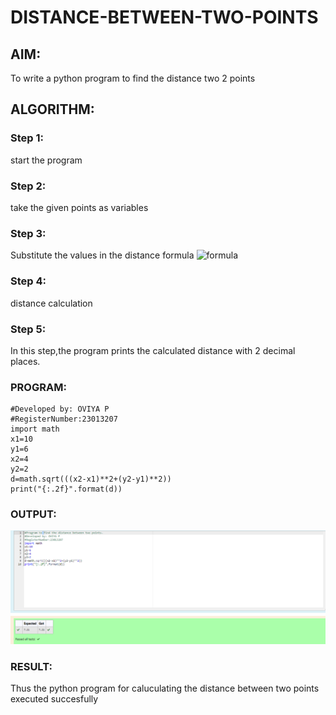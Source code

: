 # DISTANCE-BETWEEN-TWO-POINTS

## AIM:
To write a python program to find the distance two 2 points

## ALGORITHM:
### Step 1: 
start the program
### Step 2: 
take the given points as variables
### Step 3: 
Substitute the values in the distance formula  ![formula](/formula.JPG)
### Step 4: 
distance calculation

### Step 5: 
In this step,the program prints the calculated distance with 2 decimal places.
### PROGRAM:
```#Program to find the distance between two points.
#Developed by: OVIYA P
#RegisterNumber:23013207
import math
x1=10
y1=6
x2=4
y2=2
d=math.sqrt(((x2-x1)**2+(y2-y1)**2))
print("{:.2f}".format(d))
```



### OUTPUT:
![output](image.png)

### RESULT:
Thus the python program for caluculating the distance between two points executed succesfully